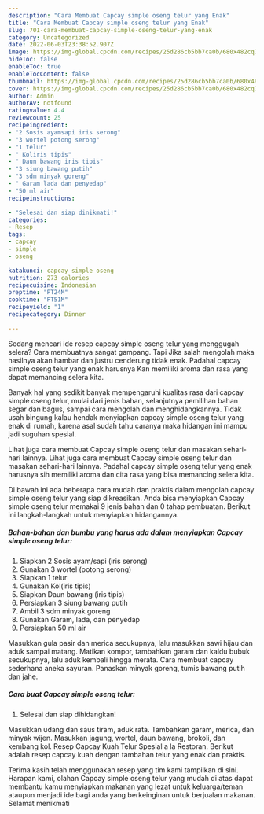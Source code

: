 ```yaml
---
description: "Cara Membuat Capcay simple oseng telur yang Enak"
title: "Cara Membuat Capcay simple oseng telur yang Enak"
slug: 701-cara-membuat-capcay-simple-oseng-telur-yang-enak
category: Uncategorized
date: 2022-06-03T23:38:52.907Z
image: https://img-global.cpcdn.com/recipes/25d286cb5bb7ca0b/680x482cq70/capcay-simple-oseng-telur-foto-resep-utama.jpg
hideToc: false
enableToc: true
enableTocContent: false
thumbnail: https://img-global.cpcdn.com/recipes/25d286cb5bb7ca0b/680x482cq70/capcay-simple-oseng-telur-foto-resep-utama.jpg
cover: https://img-global.cpcdn.com/recipes/25d286cb5bb7ca0b/680x482cq70/capcay-simple-oseng-telur-foto-resep-utama.jpg
author: Admin
authorAv: notfound
ratingvalue: 4.4
reviewcount: 25
recipeingredient:
- "2 Sosis ayamsapi iris serong"
- "3 wortel potong serong"
- "1 telur"
- " Koliris tipis"
- " Daun bawang iris tipis"
- "3 siung bawang putih"
- "3 sdm minyak goreng"
- " Garam lada dan penyedap"
- "50 ml air"
recipeinstructions:

- "Selesai dan siap dinikmati!"
categories:
- Resep
tags:
- capcay
- simple
- oseng

katakunci: capcay simple oseng 
nutrition: 273 calories
recipecuisine: Indonesian
preptime: "PT24M"
cooktime: "PT51M"
recipeyield: "1"
recipecategory: Dinner

---
```



Sedang mencari ide resep capcay simple oseng telur yang menggugah selera? Cara membuatnya sangat gampang. Tapi Jika salah mengolah maka hasilnya akan hambar dan justru cenderung tidak enak. Padahal capcay simple oseng telur yang enak harusnya Kan memiliki aroma dan rasa yang dapat memancing selera kita.


Banyak hal yang sedikit banyak mempengaruhi kualitas rasa dari capcay simple oseng telur, mulai dari jenis bahan, selanjutnya pemilihan bahan segar dan bagus, sampai cara mengolah dan menghidangkannya. Tidak usah bingung kalau hendak menyiapkan capcay simple oseng telur yang enak di rumah, karena asal sudah tahu caranya maka hidangan ini mampu jadi suguhan spesial.

Lihat juga cara membuat Capcay simple oseng telur dan masakan sehari-hari lainnya. Lihat juga cara membuat Capcay simple oseng telur dan masakan sehari-hari lainnya. Padahal capcay simple oseng telur yang enak harusnya sih memiliki aroma dan cita rasa yang bisa memancing selera kita.


Di bawah ini ada beberapa cara mudah dan praktis dalam mengolah capcay simple oseng telur yang siap dikreasikan. Anda bisa menyiapkan Capcay simple oseng telur memakai 9 jenis bahan dan 0 tahap pembuatan. Berikut ini langkah-langkah untuk menyiapkan hidangannya.

<!--inarticleads1-->

##### Bahan-bahan dan bumbu yang harus ada dalam menyiapkan Capcay simple oseng telur:

1. Siapkan 2 Sosis ayam/sapi (iris serong)
1. Gunakan 3 wortel (potong serong)
1. Siapkan 1 telur
1. Gunakan  Kol(iris tipis)
1. Siapkan  Daun bawang (iris tipis)
1. Persiapkan 3 siung bawang putih
1. Ambil 3 sdm minyak goreng
1. Gunakan  Garam, lada, dan penyedap
1. Persiapkan 50 ml air


Masukkan gula pasir dan merica secukupnya, lalu masukkan sawi hijau dan aduk sampai matang. Matikan kompor, tambahkan garam dan kaldu bubuk secukupnya, lalu aduk kembali hingga merata. Cara membuat capcay sederhana aneka sayuran. Panaskan minyak goreng, tumis bawang putih dan jahe. 

<!--inarticleads2-->

##### Cara buat Capcay simple oseng telur:


1. Selesai dan siap dihidangkan!

Masukkan udang dan saus tiram, aduk rata. Tambahkan garam, merica, dan minyak wijen. Masukkan jagung, wortel, daun bawang, brokoli, dan kembang kol. Resep Capcay Kuah Telur Spesial a la Restoran. Berikut adalah resep capcay kuah dengan tambahan telur yang enak dan praktis. 

Terima kasih telah menggunakan resep yang tim kami tampilkan di sini. Harapan kami, olahan Capcay simple oseng telur yang mudah di atas dapat membantu kamu menyiapkan makanan yang lezat untuk keluarga/teman ataupun menjadi ide bagi anda yang berkeinginan untuk berjualan makanan. Selamat menikmati
